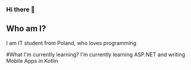 ### Hi there 👋

## Who am I?
I am IT student from Poland, who loves programming

#What I'm currently learning?
I'm currently learning ASP.NET and writing Mobile Apps in Kotlin
